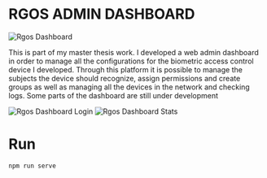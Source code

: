 # RGOS ADMIN DASHBOARD

![Rgos Dashboard](https://orla.dev/wp-content/uploads/2018/04/rgos-full.png)

This is part of my master thesis work. I developed a web admin dashboard in order to manage all the configurations for the biometric access control device I developed. Through this platform it is possible to manage the subjects the device should recognize, assign permissions and create groups as well as managing all the devices in the network and checking logs. Some parts of the dashboard are still under development

![Rgos Dashboard Login](https://orla.dev/wp-content/uploads/2018/04/Schermata-2021-02-19-alle-14.08.07.png)
![Rgos Dashboard Stats](https://orla.dev/wp-content/uploads/2018/04/Schermata-2021-02-19-alle-14.08.46.png)

# Run

```
npm run serve
```
